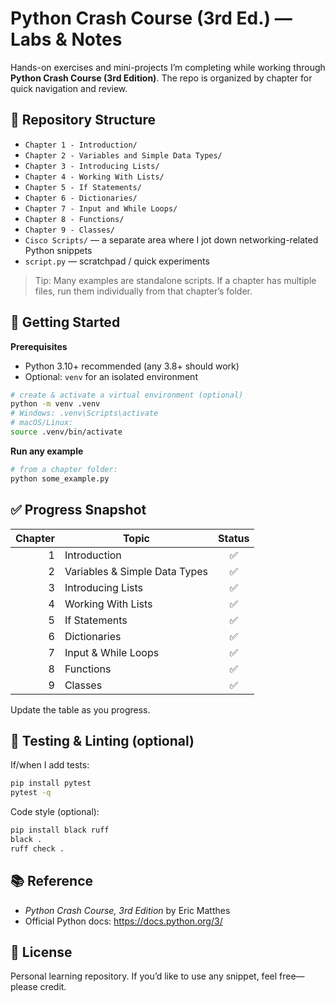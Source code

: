 # Python Crash Course (3rd Ed.) — Labs & Notes

Hands-on exercises and mini-projects I’m completing while working through **Python Crash Course (3rd Edition)**. The repo is organized by chapter for quick navigation and review.

## 📁 Repository Structure

- `Chapter 1 - Introduction/`  
- `Chapter 2 - Variables and Simple Data Types/`  
- `Chapter 3 - Introducing Lists/`  
- `Chapter 4 - Working With Lists/`  
- `Chapter 5 - If Statements/`  
- `Chapter 6 - Dictionaries/`  
- `Chapter 7 - Input and While Loops/`  
- `Chapter 8 - Functions/`  
- `Chapter 9 - Classes/`  
- `Cisco Scripts/` — a separate area where I jot down networking-related Python snippets  
- `script.py` — scratchpad / quick experiments  

> Tip: Many examples are standalone scripts. If a chapter has multiple files, run them individually from that chapter’s folder.

## 🚀 Getting Started

**Prerequisites**
- Python 3.10+ recommended (any 3.8+ should work)
- Optional: `venv` for an isolated environment

```bash
# create & activate a virtual environment (optional)
python -m venv .venv
# Windows: .venv\Scripts\activate
# macOS/Linux:
source .venv/bin/activate
```

**Run any example**
```bash
# from a chapter folder:
python some_example.py
```

## ✅ Progress Snapshot

| Chapter | Topic                           | Status |
|--------:|----------------------------------|:------:|
| 1       | Introduction                     |  ✅    |
| 2       | Variables & Simple Data Types    |  ✅    |
| 3       | Introducing Lists                |  ✅    |
| 4       | Working With Lists               |  ✅    |
| 5       | If Statements                    |  ✅    |
| 6       | Dictionaries                     |  ✅    |
| 7       | Input & While Loops              |  ✅    |
| 8       | Functions                        |  ✅    |
| 9       | Classes                          |  ✅    |

Update the table as you progress.

## 🧪 Testing & Linting (optional)

If/when I add tests:
```bash
pip install pytest
pytest -q
```

Code style (optional):
```bash
pip install black ruff
black .
ruff check .
```

## 📚 Reference

- *Python Crash Course, 3rd Edition* by Eric Matthes
- Official Python docs: https://docs.python.org/3/

## 📄 License

Personal learning repository. If you’d like to use any snippet, feel free—please credit.
